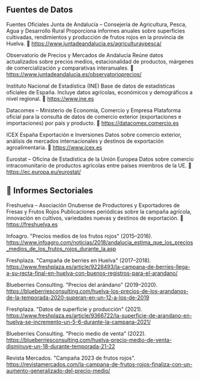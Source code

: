 ##  Fuentes de Datos
 Fuentes Oficiales
Junta de Andalucía – Consejería de Agricultura, Pesca, Agua y Desarrollo Rural
Proporciona informes anuales sobre superficies cultivadas, rendimientos y producción de frutos rojos en la provincia de Huelva.
🔗 https://www.juntadeandalucia.es/agriculturaypesca/

Observatorio de Precios y Mercados de Andalucía
Reúne datos actualizados sobre precios medios, estacionalidad de productos, márgenes de comercialización y comparativas interanuales.
🔗 https://www.juntadeandalucia.es/observatorioprecios/

Instituto Nacional de Estadística (INE)
Base de datos de estadísticas oficiales de España. Incluye datos agrícolas, económicos y demográficos a nivel regional.
🔗 https://www.ine.es

Datacomex – Ministerio de Economía, Comercio y Empresa
Plataforma oficial para la consulta de datos de comercio exterior (exportaciones e importaciones) por país y producto.
🔗 https://datacomex.comercio.es

ICEX España Exportación e Inversiones
Datos sobre comercio exterior, análisis de mercados internacionales y destinos de exportación agroalimentaria.
🔗 https://www.icex.es

Eurostat – Oficina de Estadística de la Unión Europea
Datos sobre comercio intracomunitario de productos agrícolas entre países miembros de la UE.
🔗 https://ec.europa.eu/eurostat/


## 📰 Informes Sectoriales
Freshuelva – Asociación Onubense de Productores y Exportadores de Fresas y Frutos Rojos
Publicaciones periódicas sobre la campaña agrícola, innovación en cultivos, variedades nuevas y destinos de exportación.
🔗 https://freshuelva.es

Infoagro. "Precios medios de los frutos rojos" (2015–2016).
https://www.infoagro.com/noticias/2018/andalucia_estima_que_los_precios_medios_de_los_frutos_rojos_durante_la.asp

Freshplaza. "Campaña de berries en Huelva" (2017–2018).
https://www.freshplaza.es/article/9228493/la-campana-de-berries-llega-a-su-recta-final-en-huelva-con-buenos-registros-para-el-arandano/

Blueberries Consulting. "Precios del arándano" (2019–2020).
https://blueberriesconsulting.com/huelva-los-precios-de-los-arandanos-de-la-temporada-2020-superan-en-un-12-a-los-de-2019

Freshplaza. "Datos de superficie y producción" (2021).
https://www.freshplaza.es/article/9366722/la-superficie-de-arandano-en-huelva-se-incremento-un-5-6-durante-la-campana-2021/

Blueberries Consulting. "Precio medio de venta" (2022).
https://blueberriesconsulting.com/huelva-precio-medio-de-venta-disminuye-un-18-durante-temporada-21-22

Revista Mercados. "Campaña 2023 de frutos rojos".
https://revistamercados.com/la-campana-de-frutos-rojos-finaliza-con-un-aumento-generalizado-del-precio-medio/
